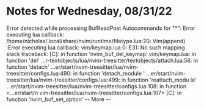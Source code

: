 # Notes for Wednesday, 08/31/22

Error detected while processing BufReadPost Autocommands for "*":
Error executing lua callback: /home/nicholas/.local/share/nvim/runtime/filetype.lua:20: Vim(append)
:Error executing lua callback: vim/keymap.lua:0: E31: No such mapping
stack traceback:
        [C]: in function 'nvim_buf_del_keymap'
        vim/keymap.lua: in function 'del'
        ...r-textobjects/lua/nvim-treesitter/textobjects/attach.lua:56: in function 'detach'
        ...er/start/nvim-treesitter/lua/nvim-treesitter/configs.lua:490: in function 'detach_module
'
        ...er/start/nvim-treesitter/lua/nvim-treesitter/configs.lua:499: in function 'reattach_modu
le'
        ...er/start/nvim-treesitter/lua/nvim-treesitter/configs.lua:108: in function <...er/start/n
vim-treesitter/lua/nvim-treesitter/configs.lua:107>
        [C]: in function 'nvim_buf_set_option'
-- More --
